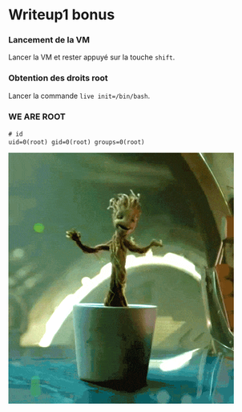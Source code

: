 # Writeup1 bonus

### Lancement de la VM

Lancer la VM et rester appuyé sur la touche `shift`.

### Obtention des droits root

Lancer la commande `live init=/bin/bash`.

### WE ARE ROOT
```
# id
uid=0(root) gid=0(root) groups=0(root)
```
![I am root](../ress/root3.gif)
